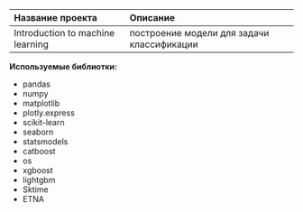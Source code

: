 
| Название проекта | Описание | 
| :---------------------- | :---------------------- |
| Introduction to machine learning | построение модели для задачи классификации|

**Используемые библиотки:**
- pandas
- numpy 
- matplotlib
- plotly.express
- scikit-learn
- seaborn
- statsmodels
- catboost
- os
- xgboost
- lightgbm
- Sktime
- ETNA

